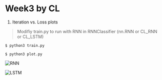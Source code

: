 # Week3 by CL  

1. Iteration vs. Loss plots

> Modifiy train.py to run with RNN in RNNClassifier (nn.RNN or CL_RNN or CL_LSTM)

`$ python3 train.py`

`$ python3 plot.py`

![RNN](RNN.png?raw=true "RNN")

![LSTM](LSTM.png?raw=true "LSTM")

  
